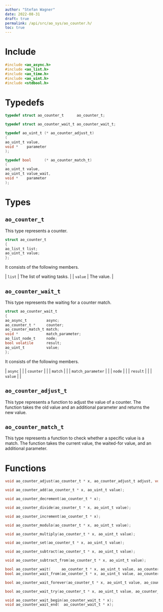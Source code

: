 ```yaml
---
author: "Stefan Wagner"
date: 2022-08-31
draft: true
permalink: /api/src/ao_sys/ao_counter.h/
toc: true
---
```


# Include

```c
#include <ao_async.h>
#include <ao_list.h>
#include <ao_time.h>
#include <ao_uint.h>
#include <stdbool.h>
```

# Typedefs

```c
typedef struct ao_counter_t      ao_counter_t;
```

```c
typedef struct ao_counter_wait_t ao_counter_wait_t;
```

```c
typedef ao_uint_t (* ao_counter_adjust_t)
(
ao_uint_t value,
void *    parameter
);
```

```c
typedef bool      (* ao_counter_match_t)
(
ao_uint_t value,
ao_uint_t value_wait,
void *    parameter
);
```

# Types

## `ao_counter_t`

This type represents a counter.

```c
struct ao_counter_t
{
ao_list_t list;
ao_uint_t value;
};
```

It consists of the following members.

| `list` | The list of waiting tasks. |
| `value` | The value. |

## `ao_counter_wait_t`

This type represents the waiting for a counter match.

```c
struct ao_counter_wait_t
{
ao_async_t         async;
ao_counter_t *     counter;
ao_counter_match_t match;
void *             match_parameter;
ao_list_node_t     node;
bool volatile      result;
ao_uint_t          value;
};
```

It consists of the following members.

| `async` | |
| `counter` | |
| `match` | |
| `match_parameter` | |
| `node` | |
| `result` | |
| `value` | |

## `ao_counter_adjust_t`

This type represents a function to adjust the value of a counter. The function takes the old value and an additional parameter and returns the new value.

## `ao_counter_match_t`

This type represents a function to check whether a specific value is a match. The function takes the current value, the waited-for value, and an additional parameter.

# Functions

```c
void ao_counter_adjust(ao_counter_t * x, ao_counter_adjust_t adjust, void * adjust_parameter);
```

```c
void ao_counter_add(ao_counter_t * x, ao_uint_t value);
```

```c
void ao_counter_decrement(ao_counter_t * x);
```

```c
void ao_counter_divide(ao_counter_t * x, ao_uint_t value);
```

```c
void ao_counter_increment(ao_counter_t * x);
```

```c
void ao_counter_modulo(ao_counter_t * x, ao_uint_t value);
```

```c
void ao_counter_multiply(ao_counter_t * x, ao_uint_t value);
```

```c
void ao_counter_set(ao_counter_t * x, ao_uint_t value);
```

```c
void ao_counter_subtract(ao_counter_t * x, ao_uint_t value);
```

```c
void ao_counter_subtract_from(ao_counter_t * x, ao_uint_t value);
```

```c
bool ao_counter_wait(     ao_counter_t * x, ao_uint_t value, ao_counter_match_t match, void * match_parameter, ao_time_t timeout);
bool ao_counter_wait_from(ao_counter_t * x, ao_uint_t value, ao_counter_match_t match, void * match_parameter, ao_time_t timeout, ao_time_t beginning);
```

```c
bool ao_counter_wait_forever(ao_counter_t * x, ao_uint_t value, ao_counter_match_t match, void * match_parameter);
```

```c
bool ao_counter_wait_try(ao_counter_t * x, ao_uint_t value, ao_counter_match_t match, void * match_parameter);
```

```c
void ao_counter_wait_begin(ao_counter_wait_t * x);
void ao_counter_wait_end(  ao_counter_wait_t * x);
```
